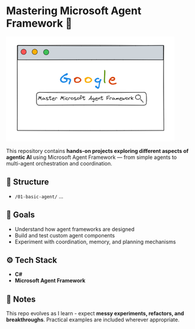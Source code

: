 # Mastering Microsoft Agent Framework 🚀
![Master Microsoft Agent Framework](images/welcome-microsoft-agent-framework.PNG)

This repository contains **hands-on projects exploring different aspects of agentic AI** using Microsoft Agent Framework — from simple agents to multi-agent orchestration and coordination.

## 📂 Structure

- `/01-basic-agent/` …

## 🎯 Goals

- Understand how agent frameworks are designed  
- Build and test custom agent components  
- Experiment with coordination, memory, and planning mechanisms  

## ⚙️ Tech Stack

- **C#**  
- **Microsoft Agent Framework**  

## 📖 Notes

This repo evolves as I learn - expect **messy experiments, refactors, and breakthroughs**. Practical examples are included wherever appropriate.
